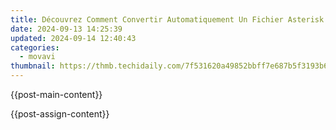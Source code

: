 ```yaml
---
title: Découvrez Comment Convertir Automatiquement Un Fichier Asterisk 3GP en Format MP3 Sur Terrain - Solution Gratuite De Movavi
date: 2024-09-13 14:25:39
updated: 2024-09-14 12:40:43
categories:
  - movavi
thumbnail: https://thmb.techidaily.com/7f531620a49852bbff7e687b5f3193b68bdfdcb0db935514f90e93325010d261.jpg
---
```


{{post-main-content}}

<ins class="adsbygoogle"
     style="display:block"
     data-ad-format="autorelaxed"
     data-ad-client="ca-pub-7571918770474297"
     data-ad-slot="1223367746"></ins>

{{post-assign-content}}

<ins class="adsbygoogle"
     style="display:block"
     data-ad-client="ca-pub-7571918770474297"
     data-ad-slot="8358498916"
     data-ad-format="auto"
     data-full-width-responsive="true"></ins>
